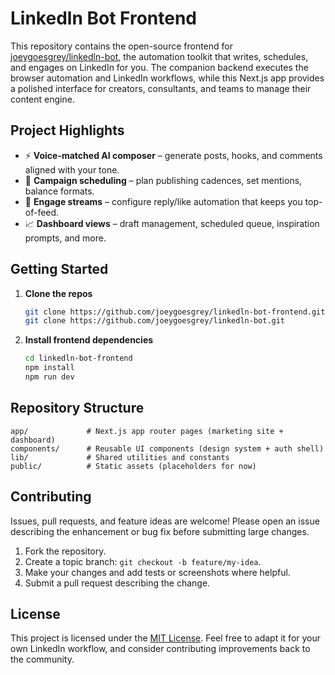 # Linkedln Bot Frontend

This repository contains the open-source frontend for [joeygoesgrey/linkedln-bot](https://github.com/joeygoesgrey/linkedln-bot), the automation toolkit that writes, schedules, and engages on LinkedIn for you. The companion backend executes the browser automation and LinkedIn workflows, while this Next.js app provides a polished interface for creators, consultants, and teams to manage their content engine.

## Project Highlights

- ⚡ **Voice-matched AI composer** – generate posts, hooks, and comments aligned with your tone.
- 📅 **Campaign scheduling** – plan publishing cadences, set mentions, balance formats.
- 🤝 **Engage streams** – configure reply/like automation that keeps you top-of-feed.
- 📈 **Dashboard views** – draft management, scheduled queue, inspiration prompts, and more.

## Getting Started

1. **Clone the repos**
   ```bash
   git clone https://github.com/joeygoesgrey/linkedln-bot-frontend.git
   git clone https://github.com/joeygoesgrey/linkedln-bot.git
   ```

2. **Install frontend dependencies**
   ```bash
   cd linkedln-bot-frontend
   npm install
   npm run dev
   ```

## Repository Structure

```text
app/             # Next.js app router pages (marketing site + dashboard)
components/      # Reusable UI components (design system + auth shell)
lib/             # Shared utilities and constants
public/          # Static assets (placeholders for now)
```

## Contributing

Issues, pull requests, and feature ideas are welcome! Please open an issue describing the enhancement or bug fix before submitting large changes.

1. Fork the repository.
2. Create a topic branch: `git checkout -b feature/my-idea`.
3. Make your changes and add tests or screenshots where helpful.
4. Submit a pull request describing the change.

## License

This project is licensed under the [MIT License](./LICENSE). Feel free to adapt it for your own LinkedIn workflow, and consider contributing improvements back to the community.
